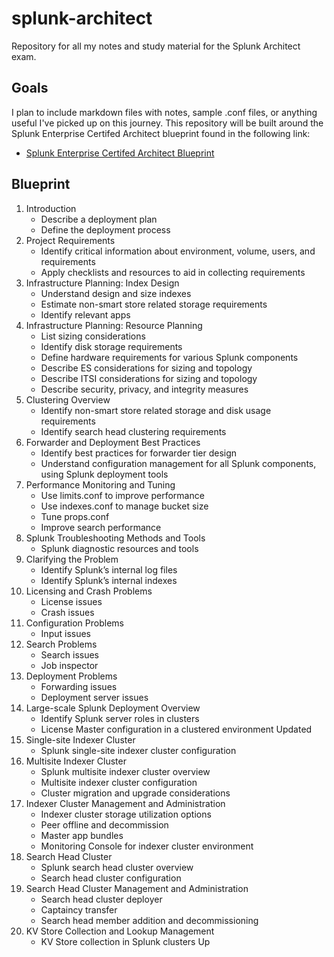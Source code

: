 # splunk-architect
Repository for all my notes and study material for the Splunk Architect exam.
## Goals
I plan to include markdown files with notes, sample .conf files, or anything useful I've picked up on this journey. This repository will be built around the Splunk Enterprise Certifed Architect blueprint found in the following link:
* [Splunk Enterprise Certifed Architect Blueprint](https://www.splunk.com/pdfs/training/Splunk-Test-Blueprint-Architect-v.1.1.pdf)
## Blueprint
1. Introduction
   * Describe a deployment plan
   * Define the deployment process
2. Project Requirements
   * Identify critical information about environment, volume, users, and requirements
   * Apply checklists and resources to aid in collecting requirements
3. Infrastructure Planning: Index Design
   * Understand design and size indexes
   * Estimate non-smart store related storage requirements
   * Identify relevant apps
4. Infrastructure Planning: Resource Planning
   * List sizing considerations
   * Identify disk storage requirements
   * Define hardware requirements for various Splunk components
   * Describe ES considerations for sizing and topology
   * Describe ITSI considerations for sizing and topology
   * Describe security, privacy, and integrity measures
5. Clustering Overview
   * Identify non-smart store related storage and disk usage requirements
   * Identify search head clustering requirements
6. Forwarder and Deployment Best Practices
   * Identify best practices for forwarder tier design
   * Understand configuration management for all Splunk components, using Splunk deployment tools
7. Performance Monitoring and Tuning
   * Use limits.conf to improve performance
   * Use indexes.conf to manage bucket size
   * Tune props.conf
   * Improve search performance
8. Splunk Troubleshooting Methods and Tools
   * Splunk diagnostic resources and tools
9. Clarifying the Problem
   * Identify Splunk’s internal log files
   * Identify Splunk’s internal indexes
10. Licensing and Crash Problems
    * License issues
    * Crash issues
11. Configuration Problems
    * Input issues
12. Search Problems
    * Search issues
    * Job inspector
13. Deployment Problems
    * Forwarding issues
    * Deployment server issues
14. Large-scale Splunk Deployment Overview
    * Identify Splunk server roles in clusters
    * License Master configuration in a clustered environment Updated
15. Single-site Indexer Cluster
    * Splunk single-site indexer cluster configuration
16. Multisite Indexer Cluster
    * Splunk multisite indexer cluster overview
    * Multisite indexer cluster configuration
    * Cluster migration and upgrade considerations
17. Indexer Cluster Management and Administration
    * Indexer cluster storage utilization options
    * Peer offline and decommission
    * Master app bundles
    * Monitoring Console for indexer cluster environment
18. Search Head Cluster
    * Splunk search head cluster overview
    * Search head cluster configuration
19. Search Head Cluster Management and Administration
    * Search head cluster deployer
    * Captaincy transfer
    * Search head member addition and decommissioning
20. KV Store Collection and Lookup Management
    * KV Store collection in Splunk clusters Up
